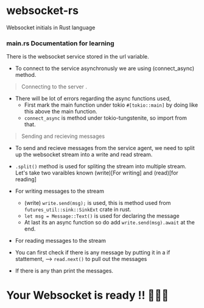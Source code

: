 # websocket-rs

Websocket initials in Rust language

### main.rs Documentation for learning

There is the websocket service stored in the url variable.

- To connect to the service asynchronusly we are using (connect_async) method.

> Connecting to the server .

- There will be lot of errors regarding the async functions used,
  - First mark the main function under tokio `#[tokio::main]` by doing like this above the main function.
  - `connect_async` is method under tokio-tungstenite, so import from that.

> Sending and recieving messages

- To send and recieve messages from the service agent, we need to split up the websocket stream into a write and read stream.
- `.split()` method is used for spliting the stream into multiple stream. Let's take two varaibles known (write)[For writing] and (read)[for reading]

- For writing messages to the stream
  - (write) ``write.send(msg);`` is used, this is method used from ``futures_util::sink::SinkExt`` crate in rust.
  - ``let msg = Message::Text()`` is used for declaring the message
  - At last its an async function so do add ``write.send(msg).await`` at the end.

- For reading messages to the stream
 - You can first check if there is any message by putting it in a if stattement, --> ``read.next()`` to pull out the messages
 - If there is any than print the messages.

 # Your Websocket is ready !! 🥳🥳🥳
